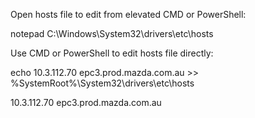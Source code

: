Open hosts file to edit from elevated CMD or PowerShell:

notepad C:\Windows\System32\drivers\etc\hosts

Use CMD or PowerShell to edit hosts file directly:

echo 10.3.112.70 epc3.prod.mazda.com.au >> %SystemRoot%\System32\drivers\etc\hosts



10.3.112.70 epc3.prod.mazda.com.au